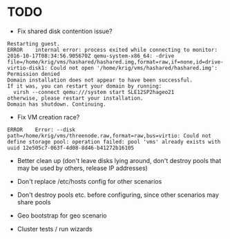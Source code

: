 # TODO

* Fix shared disk contention issue?

```
Restarting guest.
ERROR    internal error: process exited while connecting to monitor: 2016-10-17T08:34:56.905670Z qemu-system-x86_64: -drive file=/home/krig/vms/hashared/hashared.img,format=raw,if=none,id=drive-virtio-disk1: Could not open '/home/krig/vms/hashared/hashared.img': Permission denied
Domain installation does not appear to have been successful.
If it was, you can restart your domain by running:
  virsh --connect qemu:///system start SLE12SP2hageo21
otherwise, please restart your installation.
Domain has shutdown. Continuing.
```

* Fix VM creation race?

```
ERROR    Error: --disk
path=/home/krig/vms/threenode.raw,format=raw,bus=virtio: Could not
define storage pool: operation failed: pool 'vms' already exists with
uuid 12e505c7-063f-4d08-8d46-b41272b16105
```


* Better clean up (don't leave disks lying around, don't destroy pools
that may be used by others, release IP addresses)

* Don't replace /etc/hosts config for other scenarios

* Don't destroy pools etc. before configuring, since other scenarios
may share pools

* Geo bootstrap for geo scenario

* Cluster tests / run wizards
